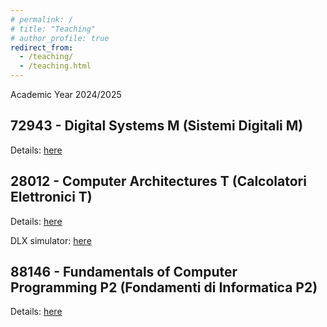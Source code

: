 ```yaml
---
# permalink: /
# title: "Teaching"
# author_profile: true
redirect_from: 
  - /teaching/
  - /teaching.html
---
```


Academic Year 2024/2025

72943 - Digital Systems M (Sistemi Digitali M) 
------
Details: [here](https://www.unibo.it/en/study/phd-professional-masters-specialisation-schools-and-other-programmes/course-unit-catalogue/course-unit/2024/468006)

28012 - Computer Architectures T (Calcolatori Elettronici T) 
------
Details: [here](https://www.unibo.it/en/study/phd-professional-masters-specialisation-schools-and-other-programmes/course-unit-catalogue/course-unit/2024/434701)

DLX simulator: [here](http://dlx-simulator.disi.unibo.it/simulator/dlx)

88146 - Fundamentals of Computer Programming P2 (Fondamenti di Informatica P2)
------
Details: [here](https://www.unibo.it/en/study/phd-professional-masters-specialisation-schools-and-other-programmes/course-unit-catalogue/course-unit/2024/498976)
